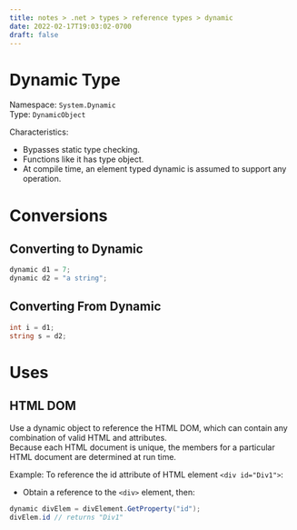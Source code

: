 ```yaml
---
title: notes > .net > types > reference types > dynamic
date: 2022-02-17T19:03:02-0700
draft: false
---
```

# Dynamic Type
Namespace: `System.Dynamic`  
Type: `DynamicObject`  

Characteristics:
- Bypasses static type checking.
- Functions like it has type object.
- At compile time, an element typed dynamic is assumed to support any operation.

# Conversions
## Converting to Dynamic
```cs
dynamic d1 = 7;
dynamic d2 = "a string";
```

## Converting From Dynamic
```cs
int i = d1;
string s = d2;
```

# Uses
## HTML DOM
Use a dynamic object to reference the HTML DOM, which can contain any combination of valid HTML and attributes.  
Because each HTML document is unique, the members for a particular HTML document are determined at run time.

Example: To reference the id attribute of HTML element `<div id="Div1">`:
- Obtain a reference to the `<div>` element, then:
```cs
dynamic divElem = divElement.GetProperty("id");
divElem.id // returns "Div1"
```